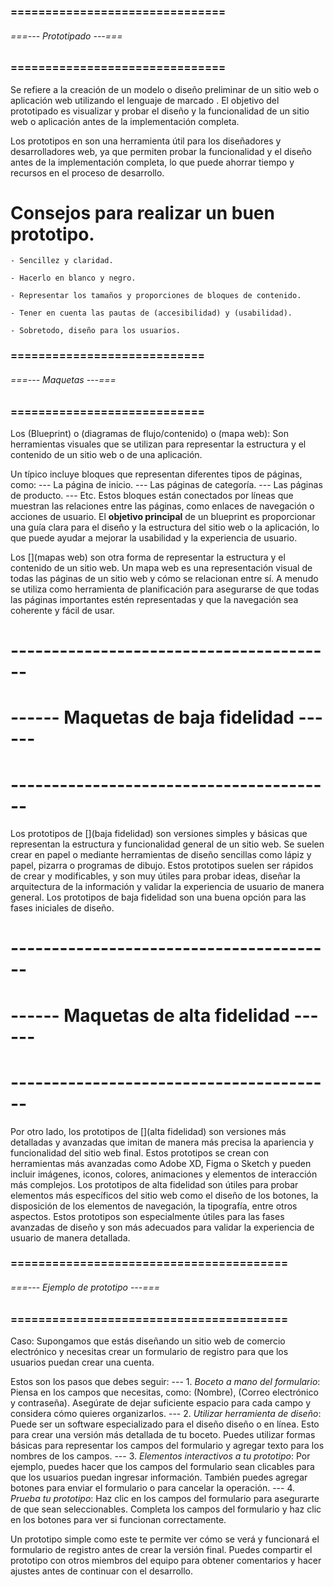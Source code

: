 ### =============================== ###
###### ===--- Prototipado ---=== ######
### =============================== ###

Se refiere a la creación de un modelo o diseño preliminar de un sitio web o aplicación web utilizando el lenguaje de 
marcado [](HTML). El objetivo del prototipado es visualizar y probar el diseño y la funcionalidad de un sitio web 
o aplicación antes de la implementación completa.

Los prototipos en [](HTML) son una herramienta útil para los diseñadores y desarrolladores web, ya que permiten probar 
la funcionalidad y el diseño antes de la implementación completa, lo que puede ahorrar tiempo y recursos en 
el proceso de desarrollo.

# Consejos para realizar un buen prototipo.

	- Sencillez y claridad.

	- Hacerlo en blanco y negro.

	- Representar los tamaños y proporciones de bloques de contenido.

	- Tener en cuenta las pautas de (accesibilidad) y (usabilidad).

	- Sobretodo, diseño para los usuarios.

### ============================ ###
###### ===--- Maquetas ---=== ######
### ============================ ###

Los (Blueprint) o (diagramas de flujo/contenido) o (mapa web): Son herramientas visuales que se utilizan para representar la estructura y el contenido de un sitio web o de una aplicación.

Un [](blueprint) típico incluye bloques que representan diferentes tipos de páginas, como: 
	--- La página de inicio.
	--- Las páginas de categoría.
	--- Las páginas de producto.
	--- Etc.
Estos bloques están conectados por líneas que muestran las relaciones entre las páginas, como enlaces de navegación o acciones de usuario. El __objetivo principal__ de un blueprint es proporcionar una guía clara para el diseño y la estructura del sitio web o la aplicación, lo que puede ayudar a mejorar la usabilidad y la experiencia de usuario.

Los [](mapas web) son otra forma de representar la estructura y el contenido de un sitio web. Un mapa web es una representación visual de todas las páginas de un sitio web y cómo se relacionan entre sí. A menudo se utiliza como herramienta de planificación para asegurarse de que todas las páginas importantes estén representadas y que la navegación sea coherente y fácil de usar.

# ---------------------------------------- #
# ------ Maquetas de baja fidelidad ------ #
# ---------------------------------------- #

Los prototipos de [](baja fidelidad) son versiones simples y básicas que representan la estructura y funcionalidad general de un sitio web. Se suelen crear en papel o mediante herramientas de diseño sencillas como lápiz y papel, pizarra o programas de dibujo. Estos prototipos suelen ser rápidos de crear y modificables, y son muy útiles para probar ideas, diseñar la arquitectura de la información y validar la experiencia de usuario de manera general. Los prototipos de baja fidelidad son una buena opción para las fases iniciales de diseño.

# ---------------------------------------- #
# ------ Maquetas de alta fidelidad ------ #
# ---------------------------------------- #

Por otro lado, los prototipos de [](alta fidelidad) son versiones más detalladas y avanzadas que imitan de manera más precisa la apariencia y funcionalidad del sitio web final. Estos prototipos se crean con herramientas más avanzadas como Adobe XD, Figma o Sketch y pueden incluir imágenes, iconos, colores, animaciones y elementos de interacción más complejos. Los prototipos de alta fidelidad son útiles para probar elementos más específicos del sitio web como el diseño de los botones, la disposición de los elementos de navegación, la tipografía, entre otros aspectos. Estos prototipos son especialmente útiles para las fases avanzadas de diseño y son más adecuados para validar la experiencia de usuario de manera detallada.

### ======================================== ###
###### ===--- Ejemplo de prototipo ---=== ######
### ======================================== ###

Caso: Supongamos que estás diseñando un sitio web de comercio electrónico y necesitas crear un formulario de registro para que los usuarios puedan crear una cuenta.

Estos son los pasos que debes seguir: 
	--- 1. *Boceto a mano del formulario*: Piensa en los campos que necesitas, como: (Nombre), (Correo electrónico y contraseña). Asegúrate de dejar suficiente espacio para cada campo y considera cómo quieres organizarlos.
	--- 2. *Utilizar herramienta de diseño*: Puede ser un software especializado para el diseño diseño o en línea. Esto para crear una versión más detallada de tu boceto. Puedes utilizar formas básicas para representar los campos del formulario y agregar texto para los nombres de los campos.
	--- 3. *Elementos interactivos a tu prototipo*: Por ejemplo, puedes hacer que los campos del formulario sean clicables para que los usuarios puedan ingresar información. También puedes agregar botones para enviar el formulario o para cancelar la operación.
	--- 4. *Prueba tu prototipo*: Haz clic en los campos del formulario para asegurarte de que sean seleccionables. Completa los campos del formulario y haz clic en los botones para ver si funcionan correctamente.

Un prototipo simple como este te permite ver cómo se verá y funcionará el formulario de registro antes de crear la versión final. Puedes compartir el prototipo con otros miembros del equipo para obtener comentarios y hacer ajustes antes de continuar con el desarrollo.
